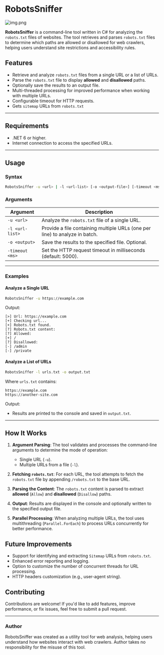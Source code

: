 # RobotsSniffer

![img.png](img.png)

**RobotsSniffer** is a command-line tool written in C# for analyzing the `robots.txt` files of websites. The tool
retrieves and parses `robots.txt` files to determine which paths are allowed or disallowed for web crawlers, helping
users understand site restrictions and accessibility rules.

## Features

- Retrieve and analyze `robots.txt` files from a single URL or a list of URLs.
- Parse the `robots.txt` file to display **allowed** and **disallowed** paths.
- Optionally save the results to an output file.
- Multi-threaded processing for improved performance when working with multiple URLs.
- Configurable timeout for HTTP requests.
- Gets `sitemap` URLs from `robots.txt`

---

## Requirements

- .NET 6 or higher.
- Internet connection to access the specified URLs.

---

## Usage

### Syntax

```bash
RobotsSniffer -u <url> | -l <url-list> [-o <output-file>] [-timeout <ms>]
```

### Arguments

| Argument        | Description                                                                 |
|-----------------|-----------------------------------------------------------------------------|
| `-u <url>`      | Analyze the `robots.txt` file of a single URL.                              |
| `-l <url-list>` | Provide a file containing multiple URLs (one per line) to analyze in batch. |
| `-o <output>`   | Save the results to the specified file. Optional.                           |
| `-timeout <ms>` | Set the HTTP request timeout in milliseconds (default: 5000).               |

---

### Examples

#### Analyze a Single URL

```bash
RobotsSniffer -u https://example.com
```

Output:

```plaintext
[>] Url: https://example.com
[+] Checking url...
[+] Robots.txt found.
[?] Robots.txt content:
[?] Allowed:
[+] /
[?] Disallowed:
[-] /admin
[-] /private
```

#### Analyze a List of URLs

```bash
RobotsSniffer -l urls.txt -o output.txt
```

Where `urls.txt` contains:

```plaintext
https://example.com
https://another-site.com
```

Output:

- Results are printed to the console and saved in `output.txt`.

---

## How It Works

1. **Argument Parsing**:
   The tool validates and processes the command-line arguments to determine the mode of operation:
    - Single URL (`-u`).
    - Multiple URLs from a file (`-l`).

2. **Fetching `robots.txt`**:
   For each URL, the tool attempts to fetch the `robots.txt` file by appending `/robots.txt` to the base URL.

3. **Parsing the Content**:
   The `robots.txt` content is parsed to extract **allowed** (`Allow`) and **disallowed** (`Disallow`) paths.

4. **Output**:
   Results are displayed in the console and optionally written to the specified output file.

5. **Parallel Processing**:
   When analyzing multiple URLs, the tool uses multithreading (`Parallel.ForEach`) to process URLs concurrently for
   better performance.

## Future Improvements

- Support for identifying and extracting `Sitemap` URLs from `robots.txt`.
- Enhanced error reporting and logging.
- Option to customize the number of concurrent threads for URL processing.
- HTTP headers customization (e.g., user-agent string).

## Contributing

Contributions are welcome! If you'd like to add features, improve performance, or fix issues, feel free to submit a pull
request.

---

### Author

RobotsSniffer was created as a utility tool for web analysis, helping users understand how websites interact with web
crawlers. Author takes no responsibility for the misuse of this tool.